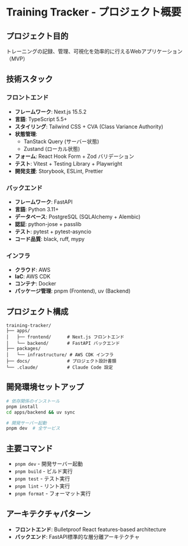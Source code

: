 # Training Tracker - プロジェクト概要

## プロジェクト目的
トレーニングの記録、管理、可視化を効率的に行えるWebアプリケーション（MVP）

## 技術スタック

### フロントエンド
- **フレームワーク**: Next.js 15.5.2
- **言語**: TypeScript 5.5+
- **スタイリング**: Tailwind CSS + CVA (Class Variance Authority)
- **状態管理**: 
  - TanStack Query (サーバー状態)
  - Zustand (ローカル状態)
- **フォーム**: React Hook Form + Zod バリデーション
- **テスト**: Vitest + Testing Library + Playwright
- **開発支援**: Storybook, ESLint, Prettier

### バックエンド
- **フレームワーク**: FastAPI
- **言語**: Python 3.11+
- **データベース**: PostgreSQL (SQLAlchemy + Alembic)
- **認証**: python-jose + passlib
- **テスト**: pytest + pytest-asyncio
- **コード品質**: black, ruff, mypy

### インフラ
- **クラウド**: AWS
- **IaC**: AWS CDK
- **コンテナ**: Docker
- **パッケージ管理**: pnpm (Frontend), uv (Backend)

## プロジェクト構成
```
training-tracker/
├── apps/
│   ├── frontend/      # Next.js フロントエンド
│   └── backend/       # FastAPI バックエンド
├── packages/
│   └── infrastructure/ # AWS CDK インフラ
├── docs/              # プロジェクト設計書類
└── .claude/           # Claude Code 設定
```

## 開発環境セットアップ
```bash
# 依存関係のインストール
pnpm install
cd apps/backend && uv sync

# 開発サーバー起動
pnpm dev  # 全サービス
```

## 主要コマンド
- `pnpm dev` - 開発サーバー起動
- `pnpm build` - ビルド実行
- `pnpm test` - テスト実行
- `pnpm lint` - リント実行
- `pnpm format` - フォーマット実行

## アーキテクチャパターン
- **フロントエンド**: Bulletproof React features-based architecture
- **バックエンド**: FastAPI標準的な層分離アーキテクチャ